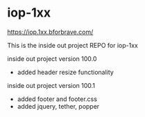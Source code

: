 # iop-1xx
https://iop.1xx.bforbrave.com/

This is the inside out project REPO for iop-1xx

inside out project version 100.0
  - added header resize functionality

inside out project version 100.1
  - added footer and footer.css
  - added jquery, tether, popper
